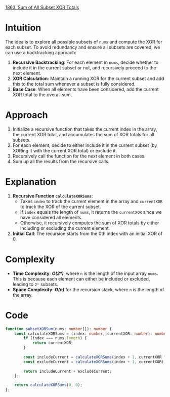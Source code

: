 [1863. Sum of All Subset XOR Totals](https://leetcode.com/problems/sum-of-all-subset-xor-totals/)

# Intuition
The idea is to explore all possible subsets of `nums` and compute the XOR for each subset. To avoid redundancy and ensure all subsets are covered, we can use a backtracking approach:

1. **Recursive Backtracking**: For each element in `nums`, decide whether to include it in the current subset or not, and recursively proceed to the next element.
2. **XOR Calculation**: Maintain a running XOR for the current subset and add this to the total sum whenever a subset is fully considered.
3. **Base Case**: When all elements have been considered, add the current XOR total to the overall sum.

# Approach
1. Initialize a recursive function that takes the current index in the array, the current XOR total, and accumulates the sum of XOR totals for all subsets.
2. For each element, decide to either include it in the current subset (by XORing it with the current XOR total) or exclude it.
3. Recursively call the function for the next element in both cases.
4. Sum up all the results from the recursive calls.

# Explanation
1. **Recursive Function `calculateXORSums`**: 
   - Takes `index` to track the current element in the array and `currentXOR` to track the XOR of the current subset.
   - If `index` equals the length of `nums`, it returns the `currentXOR` since we have considered all elements.
   - Otherwise, it recursively computes the sum of XOR totals by either including or excluding the current element.
2. **Initial Call**: The recursion starts from the 0th index with an initial XOR of 0.

# Complexity
- **Time Complexity**: ***O(2ⁿ)***, where `n` is the length of the input array `nums`. This is because each element can either be included or excluded, leading to `2ⁿ` subsets.
- **Space Complexity**: ***O(n)*** for the recursion stack, where `n` is the length of the array.

# Code

```typescript
function subsetXORSum(nums: number[]): number {
    const calculateXORSums = (index: number, currentXOR: number): number => {
        if (index === nums.length) {
            return currentXOR;
        }
        
        const includeCurrent = calculateXORSums(index + 1, currentXOR ^ nums[index]);
        const excludeCurrent = calculateXORSums(index + 1, currentXOR);
        
        return includeCurrent + excludeCurrent;
    };

    return calculateXORSums(0, 0);
};

```